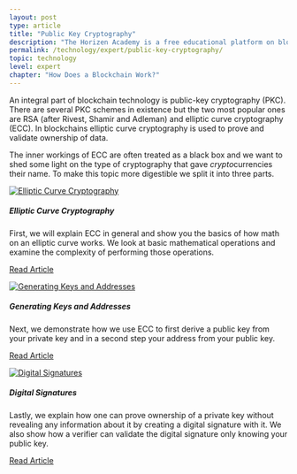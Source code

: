 ```yaml
---
layout: post
type: article
title: "Public Key Cryptography"
description: "The Horizen Academy is a free educational platform on blockchain technology, cryptocurrency, and privacy. This chapter is is not available yet. We add content frequently, sign up for our newsletter for notifications when it's released."
permalink: /technology/expert/public-key-cryptography/
topic: technology
level: expert
chapter: "How Does a Blockchain Work?"
---
```


An integral part of blockchain technology is public-key cryptography (PKC). There are several PKC schemes in existence but the two most popular ones are RSA (after Rivest, Shamir and  Adleman) and elliptic curve cryptography (ECC). In blockchains elliptic curve cryptography is used to prove and validate ownership of data.

The inner workings of ECC are often treated as a black box and we want to shed some light on the type of cryptography that gave *crypto*currencies their name. To make this topic more digestible we split it into three parts.

<div class="row mt-5">
    <div class="col-md-3">
        <a href="{{ site.baseurl }}{% post_url /technology/expert/2022-02-04-1-elliptic-curve-cryptography %}">
            <img src="/assets/post_files/technology/expert/2.3.0-pkc/curve.png" alt="Elliptic Curve Cryptography" />
        </a>
    </div>
    <div class="col-md-9">
        <h5 class="intro-article-title">Elliptic Curve Cryptography</h5>
        <p class="mb-1">
            First, we will explain ECC in general and show you the basics of how math on an elliptic curve works. We look at basic mathematical operations and examine the complexity of performing those operations.
        </p>
        <p class="mb-0">
            <a class="font-weight-bold" href="{{ site.baseurl }}{% post_url /technology/expert/2022-02-04-1-elliptic-curve-cryptography %}">Read Article</a>
        </p>
    </div>
</div>

<div class="row mt-5">
    <div class="col-md-3">
        <a href="{{ site.baseurl }}{% post_url /technology/expert/2022-02-04-2-generating-keys-and-addresses %}">
            <img src="/assets/post_files/technology/expert/2.3.0-pkc/keys-and-addresses.png" alt="Generating Keys and Addresses" />
        </a>
    </div>
    <div class="col-md-9">
        <h5 class="intro-article-title">Generating Keys and Addresses</h5>
        <p class="mb-1">
            Next, we demonstrate how we use ECC to first derive a public key from your private key and in a second step your address from your public key.
        </p>
        <p class="mb-0">
            <a class="font-weight-bold" href="{{ site.baseurl }}{% post_url /technology/expert/2022-02-04-2-generating-keys-and-addresses %}">Read Article</a>
        </p>
    </div>
</div>

<div class="row mt-5">
    <div class="col-md-3">
        <a href="{{ site.baseurl }}{% post_url /technology/expert/2022-02-04-3-digital-signatures %}">
            <img src="/assets/post_files/technology/expert/2.3.0-pkc/digital-signatures.png" alt="Digital Signatures" />
        </a>
    </div>
    <div class="col-md-9">
        <h5 class="intro-article-title">Digital Signatures</h5>
        <p class="mb-1">
            Lastly, we explain how one can prove ownership of a private key without revealing any information about it by creating a digital signature with it. We also show how a verifier can validate the digital signature only knowing your public  key.
        </p>
        <p class="mb-0">
            <a class="font-weight-bold" href="{{ site.baseurl }}{% post_url /technology/expert/2022-02-04-3-digital-signatures %}">Read Article</a>
        </p>
    </div>
</div>
